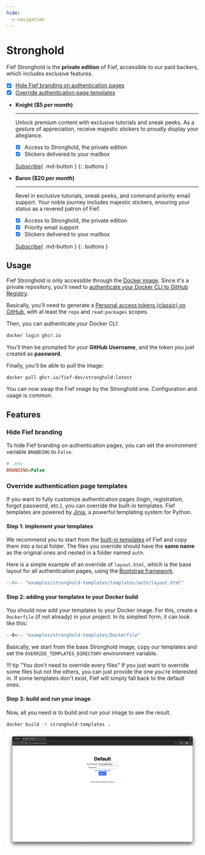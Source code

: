 ```yaml
---
hide:
  - navigation
---
```


# Stronghold

Fief Stronghold is the **private edition** of Fief, accessible to our paid backers, which includes exclusive features.

* [X] [Hide Fief branding on authentication pages](#hide-fief-branding)
* [X] [Override authentication page templates](#override-authentication-page-templates)

<div class="grid cards" markdown>

-   **Knight ($5 *per month*)**

    ---

    Unlock premium content with exclusive tutorials and sneak peeks. As a gesture of appreciation, receive majestic stickers to proudly display your allegiance.

    * [X] Access to Stronghold, the private edition
    * [X] Stickers delivered to your mailbox

    [Subscribe](https://buy.polar.sh/polar_cl_dR8q40YNYzhNdk2BLJ58WKEWoFQYMr-5XAgISd-RXwE?utm_source=docs.fief.dev&utm_medium=subscribe_link){ .md-button }
    {: .buttons }

-   **Baron ($20 *per month*)**

    ---

    Revel in exclusive tutorials, sneak peeks, and command priority email support. Your noble journey includes majestic stickers, ensuring your status as a revered patron of Fief.

    * [X] Access to Stronghold, the private edition
    * [X] Priority email support
    * [X] Stickers delivered to your mailbox

    [Subscribe](https://buy.polar.sh/polar_cl_ErAMORsiTHNzI1fZId8F3PjWrplP1JBhHnsUMqF3ii4?utm_source=docs.fief.dev&utm_medium=subscribe_link){ .md-button }
    {: .buttons }

</div>

## Usage

Fief Stronghold is only accessible through the [Docker image](https://github.com/fief-dev/stronghold/pkgs/container/stronghold). Since it's a private repository, you'll need to [authenticate your Docker CLI to GitHub Registry](https://docs.github.com/en/packages/working-with-a-github-packages-registry/working-with-the-container-registry#authenticating-to-the-container-registry).

Basically, you'll need to generate a [Personal access tokens (classic) on GitHub](https://github.com/settings/tokens), with at least the `repo` and `read:packages` scopes.

Then, you can authenticate your Docker CLI:

```sh
docker login ghcr.io
```

You'll then be prompted for your **GitHub Username**, and the token you just created as **password**.

Finally, you'll be able to pull the image:

```sh
docker pull ghcr.io/fief-dev/stronghold:latest
```

You can now swap the Fief image by the Stronghold one. Configuration and usage is common.

## Features

### Hide Fief branding

To hide Fief branding on authentication pages, you can set the environment variable `BRANDING` to `False`.

```ini
# .env
BRANDING=False
```

### Override authentication page templates

If you want to fully customize authentication pages (login, registration, forgot password, etc.), you can override the built-in templates. Fief templates are powered by [Jinja](https://jinja.palletsprojects.com/en/3.1.x/), a powerful templating system for Python.

#### Step 1: implement your templates

We recommend you to start from the [built-in templates](https://github.com/fief-dev/fief/tree/main/fief/templates/auth) of Fief and copy them into a local folder. The files you override should have the **same name** as the original ones and nested in a folder named `auth`.

Here is a simple example of an override of `layout.html`, which is the base layout for all authentication pages, using the [Bootstrap framework](https://getbootstrap.com/).

```py title="templates/auth/layout.html"
--8<-- "examples/stronghold-templates/templates/auth/layout.html"
```

#### Step 2: adding your templates to your Docker build

You should now add your templates to your Docker image. For this, create a `Dockerfile` (if not already) in your project. In its simplest form, it can look like this:

```dockerfile title="Dockerfile"
--8<-- "examples/stronghold-templates/Dockerfile"
```

Basically, we start from the base Stronghold image, copy our templates and set the `OVERRIDE_TEMPLATES_DIRECTORY` environment variable.

!!! tip "You don't need to override every files"
    If you just want to override some files but not the others, you can just provide the one you're interested in. If some templates don't exist, Fief will simply fall back to the default ones.

#### Step 3: build and run your image

Now, all you need is to build and run your image to see the result.

```sh
docker build -t stronghold-templates .
```

![Custom login template](../assets/images/stronghold-templates.png)
